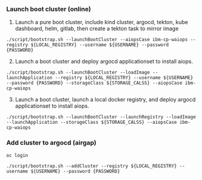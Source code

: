 ### Launch boot cluster (online)

1. Launch a pure boot cluster, include kind cluster, argocd, tekton, kube dashboard, helm, gitlab, then create a tekton task to mirror image

```
./script/bootstrap.sh --launchBootCluster --aiopsCase ibm-cp-waiops --registry ${LOCAL_REGISTRY} --username ${USERNAME} --password {PASSWORD}
```

2. Launch a boot cluster and deploy argocd applicationset to install aiops.

```
./script/bootstrap.sh --launchBootCluster --loadImage --launchApplication --registry ${LOCAL_REGISTRY} --username ${USERNAME} --password {PASSWORD} --storageClass ${STORAGE_CALSS} --aiopsCase ibm-cp-waiops
```

3. Launch a boot cluster, launch a local docker registry, and deploy argocd applicationset to install aiops.

```
./script/bootstrap.sh --launchBootCluster --launchRegistry --loadImage --launchApplication --storageClass ${STORAGE_CALSS} --aiopsCase ibm-cp-waiops
```

### Add cluster to argocd (airgap)

```
oc login

./script/bootstrap.sh --addCluster --registry ${LOCAL_REGISTRY} --username ${USERNAME} --password {PASSWORD}
```
